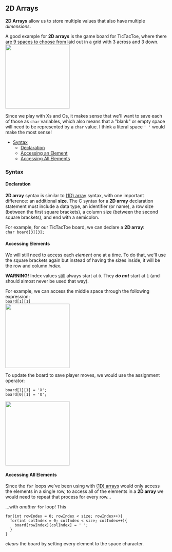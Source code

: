 <h2>2D Arrays</h2>
<p>
  <strong>2D Arrays</strong> allow us to store multiple values that also have multiple <em>dimensions</em>.
</p>
<p>
  A good example for <strong>2D arrays</strong> is the game board for TicTacToe, where there are 9 spaces to choose from laid out in a grid with 3 across and 3 down.<br>
  <img src="https://github.com/user-attachments/assets/403fab21-9968-4905-85e7-5361256b564e" width="200">
</p>
<p>
  Since we play with Xs and Os, it makes sense that we'll want to save each of those as <code>char</code> variables, which also means that a "blank" or empty space will need to be represented by a <code>char</code> value. I think a literal space <code>' '</code> would make the most sense!
</p>
<ul>
    <li><a href="#syntax">Syntax</a>
    <ul><li><a href="#declaration">Declaration</a></li>
        <li><a href="#element_access">Accessing an Element</a></li>
        <li><a href="#all_elements">Accessing All Elements</a></li></ul>
      </li>
</ul>
<h3><a name="syntax">Syntax</a></h3>
<h4><a name="declaration">Declaration</a></h4>
<p>
  <strong>2D array</strong> syntax is similar to <a href="https://erinkeith.github.io/135/topics/arrays">(1D) array</a> syntax, with one important difference: an additional <strong>size</strong>. 
  The C syntax for a <strong>2D array</strong> declaration statement must include a data type, an identifier (or name), a row size (between the first square brackets), a column size (between the second square brackets), and end with a semicolon.
</p>
<p>For example, for our TicTacToe board, we can declare a <strong>2D array</strong>:<br>
  <code>char board[3][3];</code>
</p>
<h4><a name="element_access">Accessing Elements</a></h4>
<p>
  We will still need to access each <em>element</em> one at a time. To do that, we'll use the square brackets again but instead of having the sizes inside, it will be the row and column <em>index</em>.
</p>
<p>
  <strong>WARNING!</strong> Index values <u>still</u> always start at <code>0</code>. They <strong><em>do not</em></strong> start at <code>1</code> (and should almost never be used that way).
</p>
<p>
  For example, we can access the middle space through the following expression:<br>
  <code>board[1][1]</code><br>
  <img src="https://github.com/user-attachments/assets/8db00ea9-ad00-47b2-aa7a-01bbc7b1511c" width="200">
</p>
<p>
  To update the board to save player moves, we would use the assignment operator:
<pre><code>board[1][1] = 'X';
board[0][1] = 'O';</code></pre>
  <img src="https://github.com/user-attachments/assets/0b1e7859-9469-41b5-b31f-a053fdf6a56b" width="200">
</p>
<h4><a name="all_elements">Accessing All Elements</a></h4>
<p>
  Since the <code>for</code> loops we've been using with <a href="https://erinkeith.github.io/135/topics/arrays">(1D) arrays</a> would only access the elements in a single row, to access all of the elements in a <strong>2D array</strong> we would need to repeat that process for every row...
</p>
<p>
  ...with <em>another</em> <code>for</code> loop! This
<pre><code>for(int rowIndex = 0; rowIndex < size; rowIndex++){
  for(int colIndex = 0; colIndex < size; colIndex++){
    board[rowIndex][colIndex] = ' ';
  }
}</code></pre>
<em>clears</em> the board by setting every element to the space character.
</p>
